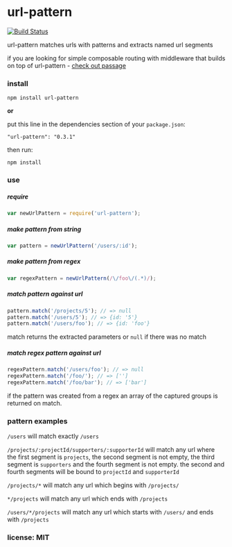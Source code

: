 # url-pattern

[![Build Status](https://travis-ci.org/snd/url-pattern.png)](https://travis-ci.org/snd/url-pattern)

url-pattern matches urls with patterns and extracts named url segments

if you are looking for simple composable routing with middleware that builds on top of url-pattern - [check out passage](https://github.com/snd/passage)

### install

```
npm install url-pattern
```

**or**

put this line in the dependencies section of your `package.json`:

```
"url-pattern": "0.3.1"
```

then run:

```
npm install
```

### use

##### require

```javascript
var newUrlPattern = require('url-pattern');
```

##### make pattern from string

```javascript
var pattern = newUrlPattern('/users/:id');
```

##### make pattern from regex

```javascript
var regexPattern = newUrlPattern(/\/foo\/(.*)/);
```

##### match pattern against url

```javascript
pattern.match('/projects/5'); // => null
pattern.match('/users/5'); // => {id: '5'}
pattern.match('/users/foo'); // => {id: 'foo'}
```

match returns the extracted parameters or `null` if there was no match

##### match regex pattern against url

```javascript
regexPattern.match('/users/foo'); // => null
regexPattern.match('/foo/'); // => ['']
regexPattern.match('/foo/bar'); // => ['bar']
```

if the pattern was created from a regex an array of the captured groups is returned on match.

### pattern examples

`/users` will match exactly `/users`

`/projects/:projectId/supporters/:supporterId` will match any url where the first
segment is `projects`, the second segment is not empty, the third segment is
`supporters` and the fourth segment is not empty. the second and fourth segments will be bound
to `projectId` and `supporterId`

`/projects/*` will match any url which begins with `/projects/`

`*/projects` will match any url which ends with `/projects`

`/users/*/projects` will match any url which starts with `/users/` and ends with `/projects`

### license: MIT

